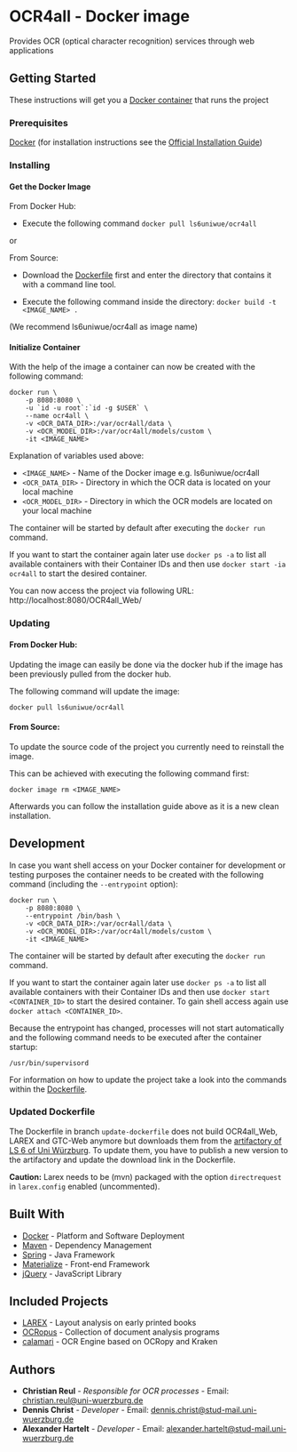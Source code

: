 # OCR4all - Docker image 

Provides OCR (optical character recognition) services through web applications

## Getting Started

These instructions will get you a [Docker container](https://www.docker.com/what-container) that runs the project

### Prerequisites

[Docker](https://www.docker.com) (for installation instructions see the [Official Installation Guide](https://docs.docker.com/install/))

### Installing

#### Get the Docker Image
From Docker Hub:
* Execute the following command ```docker pull ls6uniwue/ocr4all```

or

From Source:
* Download the [Dockerfile](Dockerfile) first and enter the directory that contains it with a command line tool.

* Execute the following command inside the directory: ``` docker build -t <IMAGE_NAME> . ``` 

(We recommend ls6uniwue/ocr4all as image name)

#### Initialize Container
With the help of the image a container can now be created with the following command:
```
docker run \
    -p 8080:8080 \
    -u `id -u root`:`id -g $USER` \
    --name ocr4all \
    -v <OCR_DATA_DIR>:/var/ocr4all/data \
    -v <OCR_MODEL_DIR>:/var/ocr4all/models/custom \
    -it <IMAGE_NAME>
```

Explanation of variables used above:
* `<IMAGE_NAME>` - Name of the Docker image e.g. ls6uniwue/ocr4all
* `<OCR_DATA_DIR>` - Directory in which the OCR data is located on your local machine
* `<OCR_MODEL_DIR>` - Directory in which the OCR models are located on your local machine

The container will be started by default after executing the `docker run` command.

If you want to start the container again later use `docker ps -a` to list all available containers with their Container IDs and then use `docker start -ia ocr4all` to start the desired container.

You can now access the project via following URL: http://localhost:8080/OCR4all_Web/

### Updating
#### From Docker Hub:

Updating the image can easily be done via the docker hub if the image has been previously pulled from the docker hub.

The following command will update the image:
```
docker pull ls6uniwue/ocr4all
```

#### From Source:

To update the source code of the project you currently need to reinstall the image.

This can be achieved with executing the following command first:
```
docker image rm <IMAGE_NAME>
```
Afterwards you can follow the installation guide above as it is a new clean installation.

## Development

In case you want shell access on your Docker container for development or testing purposes the container needs to be created with the following command (including the `--entrypoint` option):
```
docker run \
    -p 8080:8080 \
    --entrypoint /bin/bash \
    -v <OCR_DATA_DIR>:/var/ocr4all/data \
    -v <OCR_MODEL_DIR>:/var/ocr4all/models/custom \
    -it <IMAGE_NAME>
```

The container will be started by default after executing the `docker run` command.

If you want to start the container again later use `docker ps -a` to list all available containers with their Container IDs and then use `docker start <CONTAINER_ID>` to start the desired container. To gain shell access again use `docker attach <CONTAINER_ID>`.

Because the entrypoint has changed, processes will not start automatically and the following command needs to be executed after the container startup:
```
/usr/bin/supervisord
```

For information on how to update the project take a look into the commands within the [Dockerfile](Dockerfile).

### Updated Dockerfile

The Dockerfile in branch `update-dockerfile` does not build OCR4all_Web, LAREX and GTC-Web anymore but downloads them 
from the [artifactory of LS 6 of Uni Würzburg](http://artifactory-ls6.informatik.uni-wuerzburg.de/artifactory/webapp/#/home).
To update them, you have to publish a new version to the artifactory and update the download link in the Dockerfile.

**Caution:** Larex needs to be (mvn) packaged with the option `directrequest` in `larex.config` enabled (uncommented).

## Built With

* [Docker](https://www.docker.com) - Platform and Software Deployment
* [Maven](https://maven.apache.org/) - Dependency Management
* [Spring](https://spring.io/) - Java Framework
* [Materialize](http://materializecss.com/) - Front-end Framework
* [jQuery](https://jquery.com/) - JavaScript Library

## Included Projects

* [LAREX](https://github.com/chreul/LAREX) - Layout analysis on early printed books
* [OCRopus](https://github.com/tmbdev/ocropy) - Collection of document analysis programs
* [calamari](https://github.com/ChWick/calamari) - OCR Engine based on OCRopy and Kraken

## Authors

* **Christian Reul** - *Responsible for OCR processes* - Email: christian.reul@uni-wuerzburg.de
* **Dennis Christ** - *Developer* - Email: dennis.christ@stud-mail.uni-wuerzburg.de
* **Alexander Hartelt** - *Developer* - Email: alexander.hartelt@stud-mail.uni-wuerzburg.de
